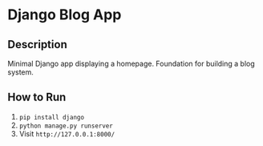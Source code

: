 # Django Blog App

## Description
Minimal Django app displaying a homepage. Foundation for building a blog system.

## How to Run
1. `pip install django`
2. `python manage.py runserver`
3. Visit `http://127.0.0.1:8000/`